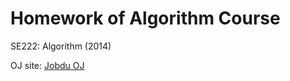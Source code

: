 Homework of Algorithm Course
=======

SE222: Algorithm (2014)

OJ site: [Jobdu OJ](http://ac.jobdu.com/)
